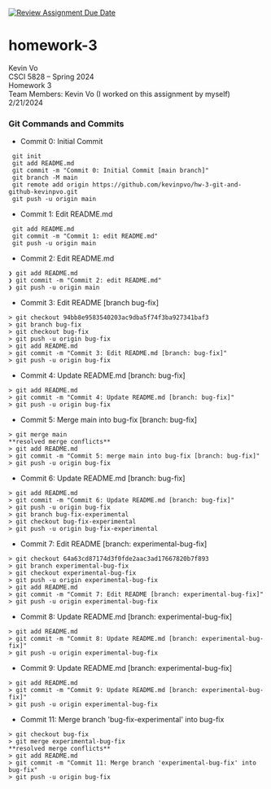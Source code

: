 [![Review Assignment Due Date](https://classroom.github.com/assets/deadline-readme-button-24ddc0f5d75046c5622901739e7c5dd533143b0c8e959d652212380cedb1ea36.svg)](https://classroom.github.com/a/5N0D6Mex)
# homework-3
Kevin Vo\
CSCI 5828 – Spring 2024\
Homework 3\
Team Members: Kevin Vo (I worked on this assignment by myself)\
2/21/2024

### Git Commands and Commits
- Commit 0: Initial Commit
```
 git init
 git add README.md
 git commit -m "Commit 0: Initial Commit [main branch]"
 git branch -M main
 git remote add origin https://github.com/kevinpvo/hw-3-git-and-github-kevinpvo.git
 git push -u origin main
```
- Commit 1: Edit README.md
```
 git add README.md
 git commit -m "Commit 1: edit README.md"
 git push -u origin main
```
- Commit 2: Edit README.md
```
❯ git add README.md
❯ git commit -m "Commit 2: edit README.md"
❯ git push -u origin main
```
- Commit 3: Edit README [branch bug-fix]
```
> git checkout 94bb8e9583540203ac9dba5f74f3ba927341baf3
> git branch bug-fix
> git checkout bug-fix
> git push -u origin bug-fix
> git add README.md
> git commit -m "Commit 3: Edit README.md [branch: bug-fix]"
> git push -u origin bug-fix
```
- Commit 4: Update README.md [branch: bug-fix]
```
> git add README.md
> git commit -m "Commit 4: Update README.md [branch: bug-fix]"
> git push -u origin bug-fix
```
- Commit 5: Merge main into bug-fix [branch: bug-fix]
```
> git merge main
**resolved merge conflicts**
> git add README.md
> git commit -m "Commit 5: merge main into bug-fix [branch: bug-fix]"
> git push -u origin bug-fix
```
- Commit 6: Update README.md [branch: bug-fix]
```
> git add README.md
> git commit -m "Commit 6: Update README.md [branch: bug-fix]"
> git push -u origin bug-fix
> git branch bug-fix-experimental
> git checkout bug-fix-experimental
> git push -u origin bug-fix-experimental
```

- Commit 7: Edit README [branch: experimental-bug-fix]
```
> git checkout 64a63cd87174d3f0fde2aac3ad17667820b7f893
> git branch experimental-bug-fix
> git checkout experimental-bug-fix
> git push -u origin experimental-bug-fix
> git add README.md
> git commit -m "Commit 7: Edit README [branch: experimental-bug-fix]"
> git push -u origin experimental-bug-fix
```
- Commit 8: Update README.md [branch: experimental-bug-fix]
```
> git add README.md
> git commit -m "Commit 8: Update README.md [branch: experimental-bug-fix]"
> git push -u origin experimental-bug-fix
```
- Commit 9: Update README.md [branch: experimental-bug-fix]
```
> git add README.md
> git commit -m "Commit 9: Update README.md [branch: experimental-bug-fix]"
> git push -u origin experimental-bug-fix
```
- Commit 11: Merge branch 'bug-fix-experimental' into bug-fix
```
> git checkout bug-fix
> git merge experimental-bug-fix
**resolved merge conflicts**
> git add README.md
> git commit -m "Commit 11: Merge branch 'experimental-bug-fix' into bug-fix"
> git push -u origin bug-fix
```
